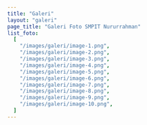 ```yaml
---
title: "Galeri"
layout: "galeri"
page_title: "Galeri Foto SMPIT Nururrahman"
list_foto:
  [
    "/images/galeri/image-1.png",
    "/images/galeri/image-2.png",
    "/images/galeri/image-3.png",
    "/images/galeri/image-4.png",
    "/images/galeri/image-5.png",
    "/images/galeri/image-6.png",
    "/images/galeri/image-7.png",
    "/images/galeri/image-8.png",
    "/images/galeri/image-9.png",
    "/images/galeri/image-10.png",
  ]
---
```

